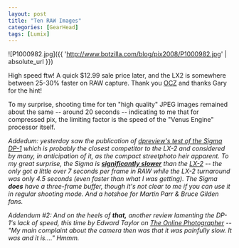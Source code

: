 ```yaml
---
layout: post
title: "Ten RAW Images"
categories: [GearHead]
tags: [Lumix]
---
```



![P1000982.jpg]({{ 'http://www.botzilla.com/blog/pix2008/P1000982.jpg' | absolute_url }})


High speed ftw! A quick $12.99 sale price later, and the LX2 is somewhere between 25-30% faster on RAW capture. Thank you <a href="http://www.ocztechnology.com/">OCZ</a> and thanks Gary for the hint!

To my surprise, shooting time for ten "high quality" JPEG images remained about the same -- around 20 seconds -- indicating to me that for compressed pix, the limiting factor is the speed of the "Venus Engine" processor itself.

<i>Addedum: yesterday saw the publication of <a href="http://www.dpreview.com/reviews/sigmadp1/page7.asp">dpreview's test of the Sigma DP-1</a> which is probably the closest competitor to the LX-2 and considered by many, in anticipation of it, as the compact streetphoto heir apparent. To my great surprise, the Sigma is <a href="http://www.dpreview.com/reviews/sigmadp1/page7.asp"><b>significantly slower</b></a> than the <a href="http://www.dpreview.com/reviews/panasoniclx2/page5.asp">LX-2</a> -- the only got a little over 7 seconds per frame in RAW while the LX-2 turnaround was only 4.5 seconds (even faster than what I was getting). The Sigma <b>does</b> have a three-frame buffer, though it's not clear to me if you can use it in regular shooting mode. And a hotshoe for Martin Parr & Bruce Gilden fans.</i>

<i>Addendum #2: And on the heels of <b>that,</b> another review lamenting the DP-1's lack of speed, this time by Edward Taylor on <a href="http://theonlinephotographer.typepad.com/the_online_photographer/2008/05/sigma-dp1-updat.html">The Online Photographer</a> -- "My main complaint about the camera then was that it was painfully slow. It was and it is...." Hmmm.</i>
